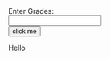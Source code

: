 
<html>
<form>
  <label for="Grades">Enter Grades:</label><br>
  <input type="text" id="ungrades" name="grades"><br>

<body>
<button onclick = "doSomething()" >click me</button>
</body>

<body>
<p id="greeting">Hello</p>
</body>


<script>
function doSomething(){
     document.getElementById("greeting").innerHTML = "Goodbye";
}
 </script>














